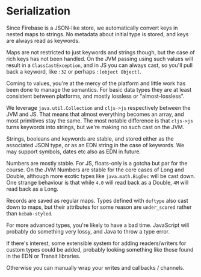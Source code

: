 # Serialization

Since Firebase is a JSON-like store, we automatically convert keys in nested
maps to strings. No metadata about initial type is stored, and keys are
always read as keywords.

Maps are not restricted to just keywords and strings though, but the case of
rich keys has not been handled. On the JVM passing using such values will
result in a `ClassCastException`, and in JS you can always cast, so you'll
pull back a keyword, like `:32` or perhaps `:[object Object]`.

Coming to values, you're at the mercy of the platform and little work has
been done to manage the semantics. For basic data types they are at least
consistent between platforms, and mostly lossless or "almost-lossless".

We leverage `java.util.Collection` and `cljs->js` respectively between the
JVM and JS. That means that almost everything becomes an array, and most
primitives stay the same. The most notable difference is that `cljs->js`
turns keywords into strings, but we're making no such cast on the JVM.

Strings, booleans and keywords are stable, and stored either as the
associated JSON type, or as an EDN string in the case of keywords. We
may support symbols, dates etc also as EDN in future.

Numbers are mostly stable. For JS, floats-only is a gotcha but par for the course.
On the JVM Numbers are stable for the core cases of Long and Double, although  more
exotic types like `java.math.BigDec` will be cast down. One strange behaviour is that while
`4.0` will read back as a Double, `4M` will read back as a Long.

Records are saved as regular maps. Types defined with `deftype` also cast
down to maps, but their attributes for some reason are `under_scored` rather
than `kebab-styled`.

For more advanced types, you're likely to have a bad time. JavaScript will
probably do something very lossy, and Java to throw a type error.

If there's interest, some extensible system for adding readers/writers for
custom types could be added, probably looking something like those found in
the EDN or Transit libraries.

Otherwise you can manually wrap your writes and callbacks / channels.
